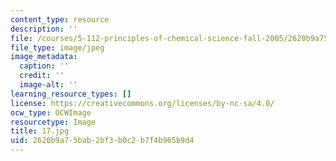 ```yaml
---
content_type: resource
description: ''
file: /courses/5-112-principles-of-chemical-science-fall-2005/2620b9a75bab2bf3b0c2b7f4b965b9d4_17.jpg
file_type: image/jpeg
image_metadata:
  caption: ''
  credit: ''
  image-alt: ''
learning_resource_types: []
license: https://creativecommons.org/licenses/by-nc-sa/4.0/
ocw_type: OCWImage
resourcetype: Image
title: 17.jpg
uid: 2620b9a7-5bab-2bf3-b0c2-b7f4b965b9d4
---
```

